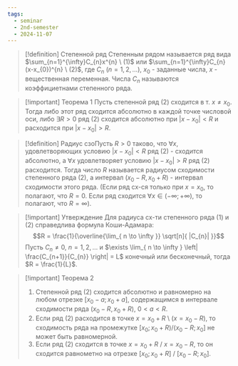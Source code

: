 ```yaml
---
tags:
  - seminar
  - 2nd-semester
  - 2024-11-07
---
```


> [!definition] Степенной ряд
> Степенным рядом называется ряд вида $\sum_{n=1}^{\infty}C_{n}x^{n} \ (1)$ или $\sum_{n=1}^{\infty}C_{n}(x-x_{0})^{n} \ (2)$, где $C_{n} \ (n=1,2,\dots)$, $x_{0}$ - заданные числа, $x$ - вещественная переменная. Числа $C_{n}$ называются коэффициетнами степенного ряда.

> [!important] Теорема 1
> Пусть степенной ряд (2) сходится в т. $x \neq x_{0}$. Тогда либо этот ряд сходится абсолютно в каждой точке числовой оси, либо $\exists R>0$ ряд (2) сходится абсолютно при $|x-x_{0}| < R$ и расходится при $|x-x_{0}|> R$.

> [!definition] Радиус сзоПусть $R > 0$ таково, что  $\forall x$, удовлетворяющих условию $|x - x_{0}| < R$ ряд (2) - сходится абсолютно, а $\forall x$ удовлетворяет условию $|x-x_{0}| > R$ ряд (2) расходится. Тогда число $R$ называется радиусом сходимости степенного ряда (2), а интервал $(x_{0}-R,x_{0}+R)$ - интервал сходимости этого ряда.
> (Если ряд сх-ся только при $x = x_{0}$, то полагают, что $R=0$. Если ряд сходится $\forall x \in (-\infty; +\infty)$, то полагают, что $R = \infty$).

> [!important] Утверждение
> Для радиуса сх-ти степенного ряда (1) и (2) справедлива формула Коши-Адамара:
> $$R = \frac{1}{\overline{\lim_{ n \to \infty }} \sqrt[n]{ |C_{n}| }}$$
> Пусть $C_{n}\neq 0$, $n=1,2,\dots$ и $\exists \lim_{ n \to \infty } \left| \frac{C_{n+1}}{C_{n}} \right| = L$ конечный или бесконечный, тогда $R = \frac{1}{L}$.

> [!important] Теорема 2
> 1. Степенной ряд (2) сходится абсолютно и равномерно на любом отрезке $[x_{0}-a;x_{0}+a]$, содержащимся в интервале сходимости ряда $(x_{0}-R,x_{0}+R)$, $0<a<R$.
> 2. Если ряд (2) расходится в точке $x=x_{0}+R$ \ ($x=x_{0}-R$),
> то сходимость ряда на промежутке $[x_{0}; x_{0}+R) / (x_{0}-R; x_{0}]$ не может быть равномерной.
> 3. Если ряд (2) сходится в точке $x = x_{0} + R$ / $x = x_{0} - R$, то он сходится равнометно на отрезке $[x_{0}; x_{0} + R]$ / $[x_{0} - R; x_{0}]$.


